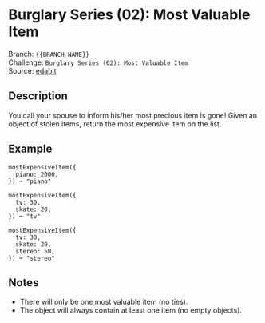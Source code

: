 # Burglary Series (02): Most Valuable Item

Branch: `{{BRANCH_NAME}}`<br>
Challenge: `Burglary Series (02): Most Valuable Item`<br>
Source: [edabit](https://edabit.com/challenge/yMEs8bXPyZenPEYLM)<br>

## Description

You call your spouse to inform his/her most precious item is gone! Given an object of stolen items, return the most expensive item on the list.

## Example

```
mostExpensiveItem({
  piano: 2000,
}) ➞ "piano"

mostExpensiveItem({
  tv: 30,
  skate: 20,
}) ➞ "tv"

mostExpensiveItem({
  tv: 30,
  skate: 20,
  stereo: 50,
}) ➞ "stereo"
```

## Notes

- There will only be one most valuable item (no ties).
- The object will always contain at least one item (no empty objects).
